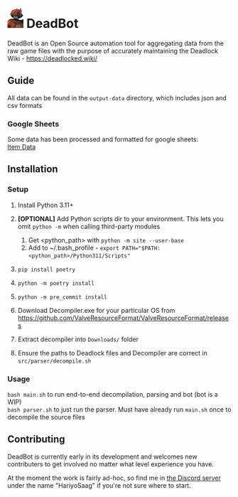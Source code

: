 # <img src="assets/Bebop_card.png" width="36">  DeadBot 
DeadBot is an Open Source automation tool for aggregating data from the raw game files with the purpose of accurately maintaining the Deadlock Wiki - https://deadlocked.wiki/

## Guide
All data can be found in the `output-data` directory, which includes json and csv formats

### Google Sheets
Some data has been processed and formatted for google sheets:\
[Item Data](https://docs.google.com/spreadsheets/d/1p_uRmHc-XDJGBQeSbilOlMRboepZP5GMTsaFcFf--1c/edit?usp=sharing)

## Installation

### Setup
1. Install Python 3.11+
2. **[OPTIONAL]** Add Python scripts dir to your environment. This lets you omit `python -m` when calling third-party modules
    1. Get <python_path> with `python -m site --user-base`
    2. Add to ~/.bash_profile - `export PATH="$PATH:<python_path>/Python311/Scripts"`

3. `pip install poetry`
4. `python -m poetry install`
5. `python -m pre_commit install`
6. Download Decompiler.exe for your particular OS from https://github.com/ValveResourceFormat/ValveResourceFormat/releases 
7. Extract decompiler into `Downloads/` folder
8. Ensure the paths to Deadlock files and Decompiler are correct in `src/parser/decompile.sh`

### Usage
`bash main.sh` to run end-to-end decompilation, parsing and bot (bot is a WIP)\
`bash parser.sh` to just run the parser. Must have already run `main.sh` once to decompile the source files


## Contributing
DeadBot is currently early in its development and welcomes new contributers to get involved no matter what level experience you have. 

At the moment the work is fairly ad-hoc, so find me in [the Discord server](https://discord.com/invite/jUyhZKwxSW) under the name "HariyoSaag" if you're not sure where to start.

